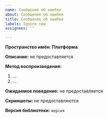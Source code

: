 ```yaml
---
name: Сообщение об ошибке
about: Сообщение об ошибке
title: Сообщение об ошибке
labels: Ignore now
assignees: ''

---
```


**Пространство имён**:
**Платформа**:

**Описание:**
не предоставляется

**Метод воспроизведения:**
1. ...
2. ...

**Ожидаемое поведение:**
не предоставляется

**Скриншоты:**
не предоставляются

**Версия библиотеки:** `версия`
